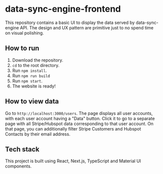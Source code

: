 # data-sync-engine-frontend

This repository contains a basic UI to display the data served by data-sync-engine API. The design and UX pattern are primitive just to no spend time on visual polishing.

## How to run

1. Download the repository.
2. `cd` to the root directory.
3. Run `npm install`.
4. Run `npm run build`
5. Run `npm start`.
6. The website is ready!

## How to view data

Go to `http://localhost:3000/users`. The page displays all user accounts, with each user account having a "Data" button. Click it to go to a separate page with all Stripe/Hubspot data corresponding to that user account. On that page, you can additionally filter Stripe Customers and Hubspot Contacts by their email address.

## Tech stack

This project is built using React, Next.js, TypeScript and Material UI components.
